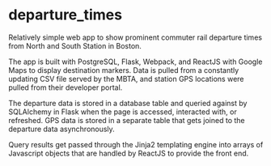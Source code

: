 # departure_times

Relatively simple web app to show prominent commuter rail departure times from North and South Station in Boston.

The app is built with PostgreSQL, Flask, Webpack, and ReactJS with Google Maps to display destination markers.
Data is pulled from a constantly updating CSV file served by the MBTA, and station GPS locations were pulled from their developer portal.

The departure data is stored in a database table and queried against by SQLAlchemy in Flask when the page is accessed, interacted with, or refreshed.
GPS data is stored in a separate table that gets joined to the departure data asynchronously.

Query results get passed through the Jinja2 templating engine into arrays of Javascript objects that are handled by ReactJS to provide the front end.
